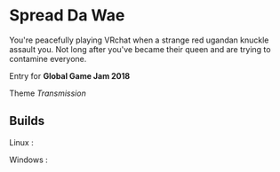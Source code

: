 Spread Da Wae
=
You're peacefully playing VRchat when a strange red ugandan knuckle assault you. Not long after you've became their queen and are trying to contamine everyone.

Entry for **Global Game Jam 2018**

Theme *Transmission*






Builds
-
Linux : 

Windows :
